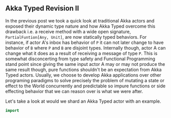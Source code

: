 ## Akka Typed Revision II

In the previous post we took a quick look at traditional Akka actors and exposed their dynamic type nature and how Akka Typed overcome this drawback i.e. a receive method with a wide open signature, `PartialFuntion[Any, Unit]`, are now statically typed behaviors. For instance, if actor A's inbox has behavior of `P` it can not later change to have behavior of `B` where `P` and `B` are disjoint types. Internally though, actor A can change what it does as a result of receiving a message of type `P`. This is somewhat disconcerting from type safety and Functional Programming stand point since giving the same input actor A may or may not produce the same result though, pure functions shouldn't be an expectation from Akka Typed actors. Usually, we choose to develop Akka applications over other programing paradigms to solve precisely the problem of mutating a state or effect to the World concurrently and predictable so impure functions or side effecting behavior that we can reason over is what we were after.

Let's take a look at would we shard an Akka Typed actor with an example.

```scala
import 
```
